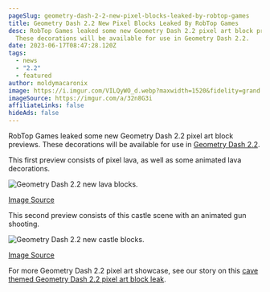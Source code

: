 ```yaml
---
pageSlug: geometry-dash-2-2-new-pixel-blocks-leaked-by-robtop-games
title: Geometry Dash 2.2 New Pixel Blocks Leaked By RobTop Games
desc: RobTop Games leaked some new Geometry Dash 2.2 pixel art block previews.
  These decorations will be available for use in Geometry Dash 2.2.
date: 2023-06-17T08:47:28.120Z
tags:
  - news
  - "2.2"
  - featured
author: moldymacaronix
image: https://i.imgur.com/VILQyWO_d.webp?maxwidth=1520&fidelity=grand
imageSource: https://imgur.com/a/32n8G3i
affiliateLinks: false
hideAds: false
---
```

RobTop Games leaked some new Geometry Dash 2.2 pixel art block previews. These decorations will be available for use in [Geometry Dash 2.2](/categories/2.2/).

This first preview consists of pixel lava, as well as some animated lava decorations.

![Geometry Dash 2.2 new lava blocks.](https://i.imgur.com/HSSptfi_d.webp?maxwidth=760&fidelity=grand)

[Image Source](https://imgur.com/HSSptfi)

This second preview consists of this castle scene with an animated gun shooting.

![Geometry Dash 2.2 new castle blocks.](https://i.imgur.com/VILQyWO_d.webp?maxwidth=1520&fidelity=grand)

[Image Source](https://imgur.com/a/32n8G3i)

For more Geometry Dash 2.2 pixel art showcase, see our story on this [cave themed Geometry Dash 2.2 pixel art block leak](/posts/geometry-dash-2-2-news-new-pixel-art-blocks-leaked/).